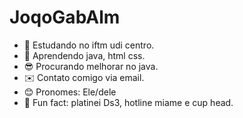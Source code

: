 # JoqoGabAlm

- 📒 Estudando no iftm udi centro.
- 🤖 Aprendendo java, html css.
- 😎 Procurando melhorar no java.
- ✉️ Contato comigo via email.
- 😊 Pronomes: Ele/dele
- 🎉 Fun fact: platinei Ds3, hotline miame e cup head.
